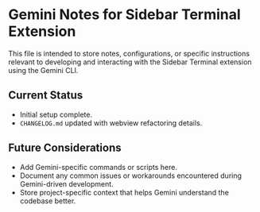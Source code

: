# Gemini Notes for Sidebar Terminal Extension

This file is intended to store notes, configurations, or specific instructions relevant to developing and interacting with the Sidebar Terminal extension using the Gemini CLI.

## Current Status

- Initial setup complete.
- `CHANGELOG.md` updated with webview refactoring details.

## Future Considerations

- Add Gemini-specific commands or scripts here.
- Document any common issues or workarounds encountered during Gemini-driven development.
- Store project-specific context that helps Gemini understand the codebase better.
